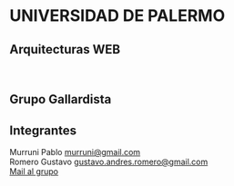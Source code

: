 <h1>UNIVERSIDAD DE PALERMO</h1>
<h2>Arquitecturas WEB</h2>
<br />
<h2>Grupo Gallardista</h2>

<h2>Integrantes</h2>
<p>
  Murruni Pablo <a href='mailto:murruni@gmail.com?Subject=UP%20ArqWEB%20TP' target='_blank'>murruni@gmail.com</a><br />
  Romero Gustavo <a href='mailto:gustavo.andres.romero@gmail.com?Subject=UP%20ArqWEB%20TP' target='_blank'>gustavo.andres.romero@gmail.com</a> <br />
  <a href='mailto:murruni@gmail.com,gustavo.andres.romero@gmail.com?Subject=UP%20ArqWEB%20TP' target='_blank'>Mail al grupo</a>
  
</p>
